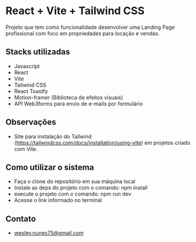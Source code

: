 # React + Vite + Tailwind CSS

Projeto que tem como funcionalidade desenvolver uma Landing Page profissional com foco em propriedades para locação e vendas.

## Stacks utilizadas

- Javascript
- React
- Vite
- Tailwind CSS
- React Toastfy
- Motion-framer (Biblioteca de efeitos visuais)
- API Web3forms para envio de e-mails por formulário

## Observações

- Site para instalação do Tailwind (https://tailwindcss.com/docs/installation/using-vite) em projetos criado com Vite.

## Como utilizar o sistema

- Faça o clone do repositório em sua máquina local
- Instale as deps do projeto com o comando: npm install
- execute o projeto com o comando: npm run dev
- Acesse o link informado no terminal

## Contato

- wesley.nunes75@gmail.com
